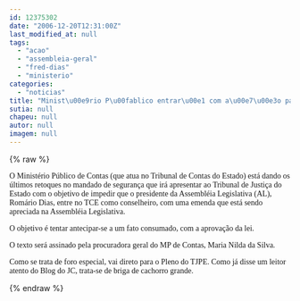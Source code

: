 ```yaml
---
id: 12375302
date: "2006-12-20T12:31:00Z"
last_modified_at: null
tags:
  - "acao"
  - "assembleia-geral"
  - "fred-dias"
  - "ministerio"
categories:
  - "noticias"
title: "Minist\u00e9rio P\u00fablico entrar\u00e1 com a\u00e7\u00e3o para impedir que Rom\u00e1rio Dias pule da Assembl\u00e9ia para o TCE"
sutia: null
chapeu: null
autor: null
imagem: null
---
```

{% raw %}
<p><P><FONT face=Verdana>O Ministério Público de Contas (que atua no Tribunal de Contas do Estado) está dando os últimos retoques no mandado de segurança que irá apresentar ao Tribunal de Justiça do Estado com o objetivo de impedir que o presidente da Assembléia Legislativa (AL), Romário Dias, entre no TCE como conselheiro, com uma emenda que está sendo apreciada na Assembléia Legislativa.</FONT></P></p>
<p><P><FONT face=Verdana>O objetivo é tentar antecipar-se a um fato consumado, com a aprovação da lei.</FONT></P></p>
<p><P><FONT face=Verdana>O texto será assinado pela procuradora geral do MP de Contas, Maria Nilda da Silva.</FONT></P></p>
<p><P><FONT face=Verdana>Como se trata de foro especial, vai direto para o Pleno do TJPE. Como já disse um leitor atento do Blog do JC, trata-se de briga de cachorro grande.</FONT></P> </p>
{% endraw %}